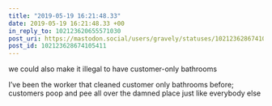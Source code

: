 ```yaml
---
title: "2019-05-19 16:21:48.33"
date: 2019-05-19 16:21:48.33 +00
in_reply_to: 102123620655571030
post_uri: https://mastodon.social/users/gravely/statuses/102123628674105411
post_id: 102123628674105411
---
```

we could also make it illegal to have customer-only bathrooms

I’ve been the worker that cleaned customer only bathrooms before; customers poop and pee all over the damned place just like everybody else


